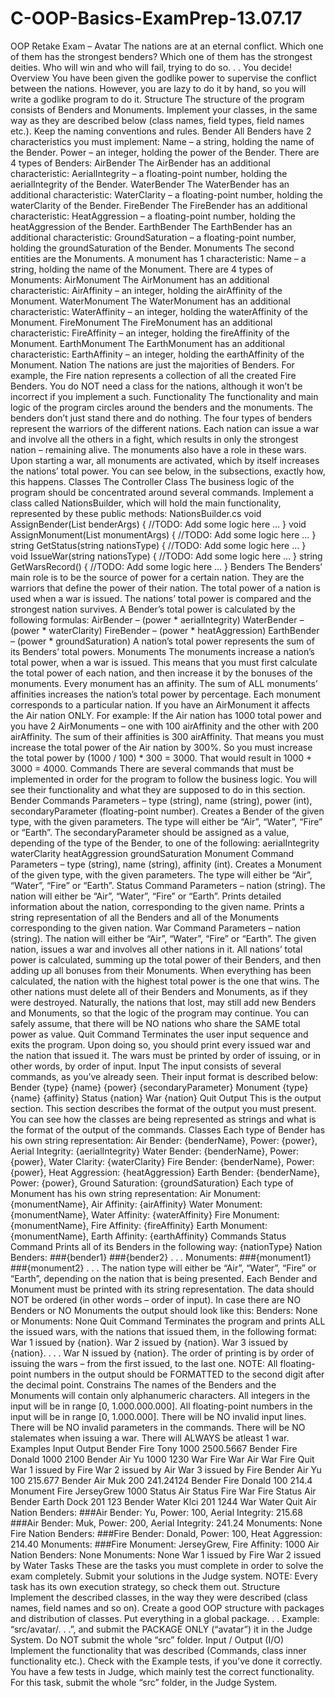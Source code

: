 # C-OOP-Basics-ExamPrep-13.07.17

OOP Retake Exam – Avatar
The nations are at an eternal conflict. Which one of them has the strongest benders? Which one of them has the strongest deities. Who will win and who will fail, trying to do so. . . You decide!
Overview
You have been given the godlike power to supervise the conflict between the nations. However, you are lazy to do it by hand, so you will write a godlike program to do it. 
Structure
The structure of the program consists of Benders and Monuments. Implement your classes, in the same way as they are described below (class names, field types, field names etc.). Keep the naming conventions and rules.
Bender
All Benders have 2 characteristics you must implement:
Name – a string, holding the name of the Bender.
Power – an integer, holding the power of the Bender. 
There are 4 types of Benders:
AirBender
The AirBender has an additional characteristic:
AerialIntegrity – a floating-point number, holding the aerialIntegrity of the Bender.
WaterBender
The WaterBender has an additional characteristic:
WaterClarity – a floating-point number, holding the waterClarity of the Bender.
FireBender
The FireBender has an additional characteristic:
HeatAggression – a floating-point number, holding the heatAggression of the Bender.
EarthBender
The EarthBender has an additional characteristic:
GroundSaturation – a floating-point number, holding the groundSaturation of the Bender.
Monuments
The second entities are the Monuments. A monument has 1 characteristic:
Name – a string, holding the name of the Monument.
There are 4 types of Monuments:
AirMonument
The AirMonument has an additional characteristic:
AirAffinity – an integer, holding the airAffinity of the Monument.
WaterMonument
The WaterMonument has an additional characteristic:
WaterAffinity – an integer, holding the waterAffinity of the Monument.
FireMonument
The FireMonument has an additional characteristic:
FireAffinity – an integer, holding the fireAffinity of the Monument.
EarthMonument
The EarthMonument has an additional characteristic:
EarthAffinity – an integer, holding the earthAffinity of the Monument.
Nation
The nations are just the majorities of Benders. For example, the Fire nation represents a collection of all the created Fire Benders. You do NOT need a class for the nations, although it won’t be incorrect if you implement a such.
Functionality
The functionality and main logic of the program circles around the benders and the monuments. The benders don’t just stand there and do nothing. The four types of benders represent the warriors of the different nations. Each nation can issue a war and involve all the others in a fight, which results in only the strongest nation – remaining alive. The monuments also have a role in these wars. Upon starting a war, all monuments are activated, which by itself increases the nations’ total power. You can see below, in the subsections, exactly how, this happens.
Classes
The Controller Class
The business logic of the program should be concentrated around several commands. Implement a class called NationsBuilder, which will hold the main functionality, represented by these public methods:
NationsBuilder.cs
void AssignBender(List<string> benderArgs)
{
    //TODO: Add some logic here … 
}
void AssignMonument(List<string> monumentArgs)
{
    //TODO: Add some logic here … 
}
string GetStatus(string nationsType)
{
    //TODO: Add some logic here … 
}
void IssueWar(string nationsType)
{
    //TODO: Add some logic here … 
}
string GetWarsRecord() 
{
    //TODO: Add some logic here … 
}
Benders 
The Benders’ main role is to be the source of power for a certain nation. They are the warriors that define the power of their nation. The total power of a nation is used when a war is issued. The nations’ total power is compared and the strongest nation survives.
A Bender’s total power is calculated by the following formulas:
AirBender – (power * aerialIntegrity)
WaterBender – (power * waterClarity)
FireBender – (power * heatAggression)
EarthBender – (power * groundSaturation)
A nation’s total power represents the sum of its Benders’ total powers.
Monuments
The monuments increase a nation’s total power, when a war is issued. This means that you must first calculate the total power of each nation, and then increase it by the bonuses of the monuments.
Every monument has an affinity. The sum of ALL monuments’ affinities increases the nation’s total power by percentage. 
Each monument corresponds to a particular nation. If you have an AirMonument it affects the Air nation ONLY.
For example: If the Air nation has 1000 total power and you have 2 AirMonuments – one with 100 airAffinity and the other with 200 airAffinity. The sum of their affinities is 300 airAffinity. That means you must increase the total power of the Air nation by 300%.
So you must increase the total power by (1000 / 100) * 300 = 3000. That would result in 1000 + 3000 = 4000.
Commands
There are several commands that must be implemented in order for the program to follow the business logic.
You will see their functionality and what they are supposed to do in this section.
Bender Commands
Parameters – type (string), name (string), power (int), secondaryParameter (floating-point number).
Creates a Bender of the given type, with the given parameters.
The type will either be “Air”, “Water”, “Fire” or “Earth”.
The secondaryParameter should be assigned as a value, depending of the type of the Bender, to one of the following:
aerialIntegrity
waterClarity
heatAggression
groundSaturation
Monument Command
Parameters – type (string), name (string), affinity (int).
Creates a Monument of the given type, with the given parameters.
The type will either be “Air”, “Water”, “Fire” or “Earth”.
Status Command
Parameters – nation (string).
The nation will either be “Air”, “Water”, “Fire” or “Earth”.
Prints detailed information about the nation, corresponding to the given name. Prints a string representation of all the Benders and all of the Monuments corresponding to the given nation.
War Command
Parameters – nation (string).
The nation will either be “Air”, “Water”, “Fire” or “Earth”.
The given nation, issues a war and involves all other nations in it. All nations’ total power is calculated, summing up the total power of their Benders, and then adding up all bonuses from their Monuments. 
When everything has been calculated, the nation with the highest total power is the one that wins. The other nations must delete all of their Benders and Monuments, as if they were destroyed.
Naturally, the nations that lost, may still add new Benders and Monuments, so that the logic of the program may continue.
You can safely assume, that there will be NO nations who share the SAME total power as value.
Quit Command
Terminates the user input sequence and exits the program. Upon doing so, you should print every issued war and the nation that issued it. The wars must be printed by order of issuing, or in other words, by order of input. 
Input
The input consists of several commands, as you’ve already seen. Their input format is described below:
Bender {type} {name} {power} {secondaryParameter}
Monument {type} {name} {affinity}
Status {nation}
War {nation}
Quit
Output
This is the output section. This section describes the format of the output you must present. You can see how the classes are being represented as strings and what is the format of the output of the commands.
Classes
Each type of Bender has his own string representation:
Air Bender: {benderName}, Power: {power}, Aerial Integrity: {aerialIntegrity}
Water Bender: {benderName}, Power: {power}, Water Clarity: {waterClarity}
Fire Bender: {benderName}, Power: {power}, Heat Aggression: {heatAggression}
Earth Bender: {benderName}, Power: {power}, Ground Saturation: {groundSaturation}
Each type of Monument has his own string representation:
Air Monument: {monumentName}, Air Affinity: {airAffinity}
Water Monument: {monumentName}, Water Affinity: {waterAffinity}
Fire Monument: {monumentName}, Fire Affinity: {fireAffinity}
Earth Monument: {monumentName}, Earth Affinity: {earthAffinity}
Commands
Status Command
Prints all of its Benders in the following way:
{nationType} Nation
Benders:
###{bender1}
###{bender2}
. . .
Monuments:
###{monument1}
###{monument2}
. . .
The nation type will either be “Air”, “Water”, “Fire” or “Earth”, depending on the nation that is being presented.
Each Bender and Monument must be printed with its string representation.
The data should NOT be ordered (in other words – order of input).
In case there are NO Benders or NO Monuments the output should look like this:
Benders: None
or
Monuments: None
Quit Command
Terminates the program and prints ALL the issued wars, with the nations that issued them, in the following format:
War 1 issued by {nation}.
War 2 issued by {nation}.
War 3 issued by {nation}.
. . .
War N issued by {nation}.
The order of printing is by order of issuing the wars – from the first issued, to the last one. 
NOTE: All floating-point numbers in the output should be FORMATTED to the second digit after the decimal point.
Constrains
The names of the Benders and the Monuments will contain only alphanumeric characters.
All integers in the input will be in range [0, 1.000.000.000].
All floating-point numbers in the input will be in range [0, 1.000.000].
There will be NO invalid input lines.
There will be NO invalid parameters in the commands.
There will be NO stalemates when issuing a war.
There will ALWAYS be atleast 1 war.
Examples
Input	Output
Bender Fire Tony 1000 2500.5667
Bender Fire Donald 1000 2100
Bender Air Yu 1000 1230
War Fire
War Air
War Fire
Quit	War 1 issued by Fire
War 2 issued by Air
War 3 issued by Fire
Bender Air Yu 100 215.677
Bender Air Muk 200 241.24124
Bender Fire Donald 100 214.4
Monument Fire JerseyGrew 1000
Status Air
Status Fire
War Fire
Status Air
Bender Earth Dock 201 123
Bender Water Klci 201 1244
War Water
Quit	Air Nation
Benders:
###Air Bender: Yu, Power: 100, Aerial Integrity: 215.68
###Air Bender: Muk, Power: 200, Aerial Integrity: 241.24
Monuments: None
Fire Nation
Benders:
###Fire Bender: Donald, Power: 100, Heat Aggression: 214.40
Monuments:
###Fire Monument: JerseyGrew, Fire Affinity: 1000
Air Nation
Benders: None
Monuments: None
War 1 issued by Fire
War 2 issued by Water
Tasks
These are the tasks you must complete in order to solve the exam completely. Submit your solutions in the Judge system. NOTE: Every task has its own execution strategy, so check them out.
Structure
Implement the described classes, in the way they were described (class names, field names and so on). Create a good OOP structure with packages and distribution of classes.
Put everything in a global package. . . Example: “src/avatar/. . .”, and submit the PACKAGE ONLY (“avatar”) it in the Judge System. Do NOT submit the whole “src” folder.
Input / Output (I/O)
Implement the functionality that was described (Commands, class inner functionality etc.). Check with the Example tests, if you’ve done it correctly.
You have a few tests in Judge, which mainly test the correct functionality. 
For this task, submit the whole “src” folder, in the Judge System.

